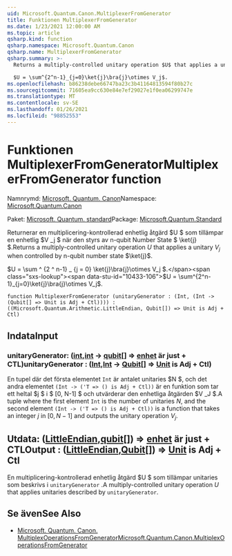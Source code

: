 ```yaml
---
uid: Microsoft.Quantum.Canon.MultiplexerFromGenerator
title: Funktionen MultiplexerFromGenerator
ms.date: 1/23/2021 12:00:00 AM
ms.topic: article
qsharp.kind: function
qsharp.namespace: Microsoft.Quantum.Canon
qsharp.name: MultiplexerFromGenerator
qsharp.summary: >-
  Returns a multiply-controlled unitary operation $U$ that applies a unitary $V_j$ when controlled by n-qubit number state $\ket{j}$.

  $U = \sum^{2^n-1}_{j=0}\ket{j}\bra{j}\otimes V_j$.
ms.openlocfilehash: b86238debe66747ba23c3b41164813594f80b27c
ms.sourcegitcommit: 71605ea9cc630e84e7ef29027e1f0ea06299747e
ms.translationtype: MT
ms.contentlocale: sv-SE
ms.lasthandoff: 01/26/2021
ms.locfileid: "98852553"
---
```

# <a name="multiplexerfromgenerator-function"></a><span data-ttu-id="10433-102">Funktionen MultiplexerFromGenerator</span><span class="sxs-lookup"><span data-stu-id="10433-102">MultiplexerFromGenerator function</span></span>

<span data-ttu-id="10433-103">Namnrymd: [Microsoft. Quantum. Canon](xref:Microsoft.Quantum.Canon)</span><span class="sxs-lookup"><span data-stu-id="10433-103">Namespace: [Microsoft.Quantum.Canon](xref:Microsoft.Quantum.Canon)</span></span>

<span data-ttu-id="10433-104">Paket: [Microsoft. Quantum. standard](https://nuget.org/packages/Microsoft.Quantum.Standard)</span><span class="sxs-lookup"><span data-stu-id="10433-104">Package: [Microsoft.Quantum.Standard](https://nuget.org/packages/Microsoft.Quantum.Standard)</span></span>


<span data-ttu-id="10433-105">Returnerar en multiplicering-kontrollerad enhetlig åtgärd $U $ som tillämpar en enhetlig $V _j $ när den styrs av n-qubit Number State $ \ket{j} $.</span><span class="sxs-lookup"><span data-stu-id="10433-105">Returns a multiply-controlled unitary operation $U$ that applies a unitary $V_j$ when controlled by n-qubit number state $\ket{j}$.</span></span>

<span data-ttu-id="10433-106">$U = \sum ^ {2 ^ n-1} _ {j = 0} \ket{j}\bra{j}\otimes V_j $.</span><span class="sxs-lookup"><span data-stu-id="10433-106">$U = \sum^{2^n-1}_{j=0}\ket{j}\bra{j}\otimes V_j$.</span></span>

```qsharp
function MultiplexerFromGenerator (unitaryGenerator : (Int, (Int -> (Qubit[] => Unit is Adj + Ctl)))) : ((Microsoft.Quantum.Arithmetic.LittleEndian, Qubit[]) => Unit is Adj + Ctl)
```


## <a name="input"></a><span data-ttu-id="10433-107">Indata</span><span class="sxs-lookup"><span data-stu-id="10433-107">Input</span></span>

### <a name="unitarygenerator--intint---qubit--unit--is-adj--ctl"></a><span data-ttu-id="10433-108">unitaryGenerator: ([int](xref:microsoft.quantum.lang-ref.int),[int](xref:microsoft.quantum.lang-ref.int) -> [qubit](xref:microsoft.quantum.lang-ref.qubit)[] => [enhet](xref:microsoft.quantum.lang-ref.unit)  är just + CTL)</span><span class="sxs-lookup"><span data-stu-id="10433-108">unitaryGenerator : ([Int](xref:microsoft.quantum.lang-ref.int),[Int](xref:microsoft.quantum.lang-ref.int) -> [Qubit](xref:microsoft.quantum.lang-ref.qubit)[] => [Unit](xref:microsoft.quantum.lang-ref.unit)  is Adj + Ctl)</span></span>

<span data-ttu-id="10433-109">En tupel där det första elementet `Int` är antalet unitaries $N $, och det andra elementet `(Int -> ('T => () is Adj + Ctl))` är en funktion som tar ett heltal $j $ i $ [0, N-1] $ och utvärderar den enhetliga åtgärden $V _J $.</span><span class="sxs-lookup"><span data-stu-id="10433-109">A tuple where the first element `Int` is the number of unitaries $N$, and the second element `(Int -> ('T => () is Adj + Ctl))` is a function that takes an integer $j$ in $[0,N-1]$ and outputs the unitary operation $V_j$.</span></span>



## <a name="output--littleendianqubit--unit--is-adj--ctl"></a><span data-ttu-id="10433-110">Utdata: ([LittleEndian](xref:Microsoft.Quantum.Arithmetic.LittleEndian),[qubit](xref:microsoft.quantum.lang-ref.qubit)[]) => [enhet](xref:microsoft.quantum.lang-ref.unit)  är just + CTL</span><span class="sxs-lookup"><span data-stu-id="10433-110">Output : ([LittleEndian](xref:Microsoft.Quantum.Arithmetic.LittleEndian),[Qubit](xref:microsoft.quantum.lang-ref.qubit)[]) => [Unit](xref:microsoft.quantum.lang-ref.unit)  is Adj + Ctl</span></span>

<span data-ttu-id="10433-111">En multiplicering-kontrollerad enhetlig åtgärd $U $ som tillämpar unitaries som beskrivs i `unitaryGenerator` .</span><span class="sxs-lookup"><span data-stu-id="10433-111">A multiply-controlled unitary operation $U$ that applies unitaries described by `unitaryGenerator`.</span></span>

## <a name="see-also"></a><span data-ttu-id="10433-112">Se även</span><span class="sxs-lookup"><span data-stu-id="10433-112">See Also</span></span>

- [<span data-ttu-id="10433-113">Microsoft. Quantum. Canon. MultiplexOperationsFromGenerator</span><span class="sxs-lookup"><span data-stu-id="10433-113">Microsoft.Quantum.Canon.MultiplexOperationsFromGenerator</span></span>](xref:Microsoft.Quantum.Canon.MultiplexOperationsFromGenerator)